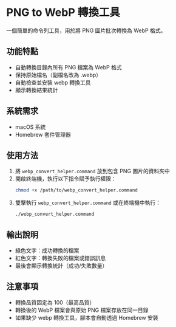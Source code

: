 # PNG to WebP 轉換工具

一個簡單的命令列工具，用於將 PNG 圖片批次轉換為 WebP 格式。

## 功能特點

- 自動轉換目錄內所有 PNG 檔案為 WebP 格式
- 保持原始檔名（副檔名改為 .webp）
- 自動檢查並安裝 webp 轉換工具
- 顯示轉換結果統計

## 系統需求

- macOS 系統
- Homebrew 套件管理器

## 使用方法

1. 將 `webp_convert_helper.command` 放到包含 PNG 圖片的資料夾中
2. 開啟終端機，執行以下指令賦予執行權限：
   ```bash
   chmod +x /path/to/webp_convert_helper.command
   ```
3. 雙擊執行 `webp_convert_helper.command` 或在終端機中執行：
   ```bash
   ./webp_convert_helper.command
   ```

## 輸出說明

- 綠色文字：成功轉換的檔案
- 紅色文字：轉換失敗的檔案或錯誤訊息
- 最後會顯示轉換統計（成功/失敗數量）

## 注意事項

- 轉換品質固定為 100（最高品質）
- 轉換後的 WebP 檔案會與原始 PNG 檔案存放在同一目錄
- 如果缺少 webp 轉換工具，腳本會自動透過 Homebrew 安裝 